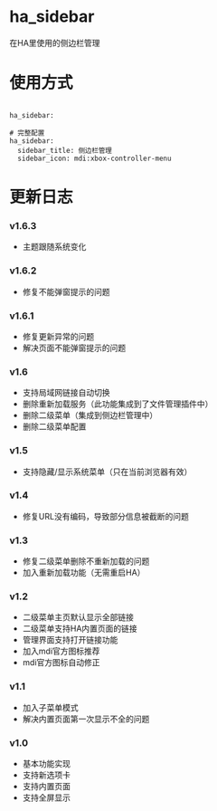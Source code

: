 # ha_sidebar
在HA里使用的侧边栏管理


# 使用方式

```

ha_sidebar:

```

```
# 完整配置
ha_sidebar:
  sidebar_title: 侧边栏管理
  sidebar_icon: mdi:xbox-controller-menu

```

# 更新日志

### v1.6.3
- 主题跟随系统变化

### v1.6.2
- 修复不能弹窗提示的问题

### v1.6.1
- 修复更新异常的问题
- 解决页面不能弹窗提示的问题

### v1.6
- 支持局域网链接自动切换
- 删除重新加载服务（此功能集成到了文件管理插件中）
- 删除二级菜单（集成到侧边栏管理中）
- 删除二级菜单配置

### v1.5
- 支持隐藏/显示系统菜单（只在当前浏览器有效）

### v1.4
- 修复URL没有编码，导致部分信息被截断的问题

### v1.3
- 修复二级菜单删除不重新加载的问题
- 加入重新加载功能（无需重启HA）

### v1.2
- 二级菜单主页默认显示全部链接
- 二级菜单支持HA内置页面的链接
- 管理界面支持打开链接功能
- 加入mdi官方图标推荐
- mdi官方图标自动修正

### v1.1
- 加入子菜单模式
- 解决内置页面第一次显示不全的问题

### v1.0
- 基本功能实现
- 支持新选项卡
- 支持内置页面
- 支持全屏显示